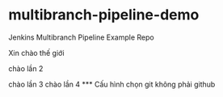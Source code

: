 # multibranch-pipeline-demo
Jenkins Multibranch Pipeline Example Repo
 
Xin chào thế giới

chào lần 2

chào lần 3
chào lần 4
*** Cấu hình chọn git không phải github